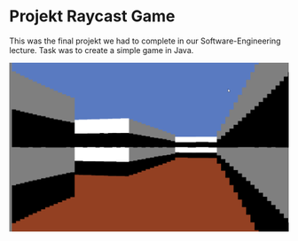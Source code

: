 # Projekt Raycast Game

This was the final projekt we had to complete in our Software-Engineering lecture.
Task was to create a simple game in Java.


![Projekt Raycast Game.png](https://raw.githubusercontent.com/NoahRametsteiner/Software-Engineering/5233535fc1de86041bcf5dca266dce3b7776ac0f/README/Projekt%20Raycast%20Game.png?token=ASQUOKZMHAMEL2GQNJNAOXLFWNRA6)
